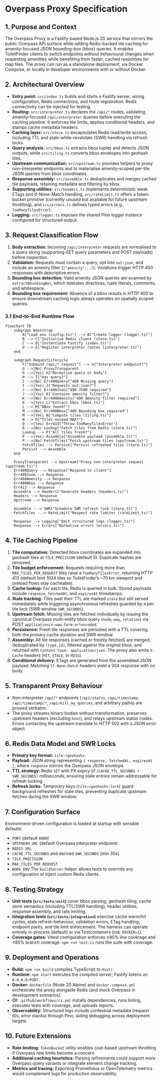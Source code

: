 # Overpass Proxy Specification

## 1. Purpose and Context
The Overpass Proxy is a Fastify-based Node.js 20 service that mirrors the public Overpass API surface while adding Redis-backed tile caching for amenity-focused JSON bounding-box (bbox) queries. It enables ToiletFinder clients to switch endpoints without behavioural changes when requesting amenities while benefiting from faster, cached responses for map tiles. The proxy can run as a standalone deployment, via Docker Compose, or locally in developer environments with or without Docker.

## 2. Architectural Overview
- **Entry point:** `src/index.ts` builds and starts a Fastify server, wiring configuration, Redis connections, and route registration. Redis connectivity can be injected for testing.
- **Routing:** `src/interpreter.ts` declares the `/api/*` routes, validating amenity-focused `/api/interpreter` queries before executing the caching pipeline. It enforces tile limits, applies conditional headers, and stamps cache metadata headers.
- **Caching layer:** `src/store.ts` encapsulates Redis read/write access, including TTL and stale-while-revalidate (SWR) handling via refresh locks.
- **Query analysis:** `src/bbox.ts` extracts bbox tuples and detects JSON outputs, while `src/tiling.ts` converts bbox envelopes into geohash tiles.
- **Upstream communication:** `src/upstream.ts` provides helpers to proxy non-interpreter endpoints and to materialise amenity-scoped per-tile JSON queries from bbox coordinates.
- **Response assembly:** `src/assemble.ts` deduplicates and merges cached tile payloads, retaining metadata and filtering by bbox.
- **Supporting utilities:** `src/headers.ts` implements deterministic weak ETags and If-None-Match handling, `src/rateLimit.ts` offers a token-bucket primitive (currently unused but available for future upstream throttling), and `src/errors.ts` defines typed errors (e.g., `TooManyTilesError`).
- **Logging:** `src/logger.ts` exposes the shared Pino logger instance configured for structured output.

## 3. Request Classification Flow
1. **Body extraction:** Incoming `/api/interpreter` requests are normalised to a query string (supporting GET query parameters and POST payloads) before inspection.
2. **Validation:** Requests must contain a query, opt into `out:json`, and include an amenity filter (`["amenity"...]`). Violations trigger HTTP 400 responses with descriptive errors.
3. **Bounding box detection:** Valid amenity JSON queries are scanned by `extractBoundingBox`, which tolerates directives, tuple literals, comments, and whitespace.
4. **Bounding box requirement:** Absence of a bbox results in HTTP 400 to ensure downstream caching logic always operates on spatially scoped queries.

### 3.1 End-to-End Runtime Flow
```mermaid
flowchart TD
    subgraph Bootstrap
        A["Load env (config.ts)"] --> B["Create logger (logger.ts)"]
        B --> C["Initialise Redis client (store.ts)"]
        C --> D["Instantiate Fastify (index.ts)"]
        D --> E["Register interpreter routes (interpreter.ts)"]
    end

    subgraph RequestLifecycle
        F["Inbound /api/* request"] --> G{"Interpreter endpoint?"}
        G -->|No| ProxyTransparent
        G -->|Yes| H["Normalise query or body"]
        H --> I{"Has query?"}
        I -->|No| Err400Query["400 Missing query"]
        I -->|Yes| J{"Requests out:json?"}
        J -->|No| Err400Json["400 JSON required"]
        J -->|Yes| K{"Contains amenity filter?"}
        K -->|No| Err400Amenity["400 Amenity filter required"]
        K -->|Yes| L["Extract bbox (bbox.ts)"]
        L --> M{"BBox found?"}
        M -->|No| Err400Bbox["400 Bounding box required"]
        M -->|Yes| N["Compute tiles (tiling.ts)"]
        N --> O{"Tiles exceed MAX?"}
        O -->|Yes| Err413["Throw TooManyTilesError"]
        O -->|No| Lookup["Fetch tiles from Redis (store.ts)"]
        Lookup --> P{"All tiles fresh?"}
        P -->|Yes| Assemble["Assemble payload (assemble.ts)"]
        P -->|No| FetchTiles["Fetch upstream tiles (upstream.ts)"]
        FetchTiles --> Persist["Persist refreshed tiles (store.ts)"]
        Persist --> Assemble
    end

    ProxyTransparent --> Upstream["Proxy non-interpreter request (upstream.ts)"]
    Err400Query --> Response["Respond to client"]
    Err400Json --> Response
    Err400Amenity --> Response
    Err400Bbox --> Response
    Err413 --> Response
    Assemble --> Headers["Generate headers (headers.ts)"]
    Headers --> Response
    Upstream --> Response

    Assemble -.-> SWR["Schedule SWR refresh lock (store.ts)"]
    FetchTiles -.-> RateLimit["Respect rate limiter (rateLimit.ts)"]

    Response --> Logging["Emit structured logs (logger.ts)"]
    Response --> Errors["Normalise errors (errors.ts)"]
```

## 4. Tile Caching Pipeline
1. **Tile computation:** Detected bbox coordinates are expanded into geohash tiles at `TILE_PRECISION` (default 5). Duplicate hashes are removed.
2. **Tile budget enforcement:** Requests requiring more than `MAX_TILES_PER_REQUEST` tiles raise a `TooManyTilesError`, returning HTTP 413 (default limit 1024 tiles so ToiletFinder’s ~70 km viewport and preload flows stay cacheable).
3. **Cache lookup:** For each tile, Redis is queried in bulk. Stored payloads include `response`, `fetchedAt`, and `expiresAt` timestamps.
4. **Stale tracking:** Tiles past their TTL are marked `stale` but still served immediately while triggering asynchronous refreshes guarded by a per-tile lock (SWR window `SWR_SECONDS`).
5. **Upstream fetch:** Missing tiles are fetched individually by issuing the canonical Overpass multi-entity bbox query (`node`, `way`, `relation`) via POST `application/x-www-form-urlencoded`.
6. **Persistence:** Fresh tile responses are persisted with a TTL covering both the primary cache duration and SWR window.
7. **Assembly:** All tile responses (cached or freshly fetched) are merged, deduplicated by `(type,id)`, filtered against the original bbox, and returned with `Content-Type: application/json`. The proxy also emits `X-Cache` headers (`HIT`, `STALE`, or `MISS`).
8. **Conditional delivery:** ETags are generated from the assembled JSON payload. Matching `If-None-Match` headers yield a 304 response with no body.

## 5. Transparent Proxy Behaviour
- Non-interpreter `/api/*` endpoints (`/api/status`, `/api/timestamp`, `/api/timestamp/*`, `/api/kill_my_queries`, and arbitrary paths) are proxied verbatim.
- The proxy streams binary bodies without transformation, preserves upstream headers (excluding `host`), and relays upstream status codes. Errors contacting the upstream translate to HTTP 502 with a JSON error object.

## 6. Redis Data Model and SWR Locks
- **Primary key format:** `tile:<geohash>`.
- **Payload:** JSON string representing `{ response, fetchedAt, expiresAt }`, where `response` mirrors the Overpass JSON envelope.
- **TTL strategy:** Redis `SET` with PX expiry of `(CACHE_TTL_SECONDS + SWR_SECONDS)` milliseconds, ensuring stale entries remain addressable for refresh locking.
- **Refresh locks:** Temporary keys (`tile:<geohash>:lock`) guard background refreshes for stale tiles, preventing duplicate upstream fetches during the SWR window.

## 7. Configuration Surface
Environment-driven configuration is loaded at startup with sensible defaults:
- `PORT` (default `8080`)
- `UPSTREAM_URL` (default Overpass interpreter endpoint)
- `REDIS_URL`
- `CACHE_TTL_SECONDS` and derived `SWR_SECONDS` (min 30s)
- `TILE_PRECISION`
- `MAX_TILES_PER_REQUEST`
- `NODE_ENV`
The `buildServer` helper allows tests to override any configuration or inject custom Redis clients.

## 8. Testing Strategy
- **Unit tests (`src/tests/unit`)** cover bbox parsing, geohash tiling, cache store semantics (including TTL/SWR handling), header utilities, response assembly, and rate limiting.
- **Integration tests (`src/tests/integration`)** exercise cache warm/hit cycles, stale refresh behaviour, validation errors, ETag handling, endpoint parity, and tile limit enforcement. The harness can operate entirely in-process (default) or via Testcontainers (`USE_DOCKER=1`).
- **Coverage gates:** Vitest configuration enforces ≥90% line coverage and ≥85% branch coverage. `npm run test:ci` runs the suite with coverage.

## 9. Deployment and Operations
- **Build:** `npm run build` compiles TypeScript to `dist/`.
- **Runtime:** `npm start` executes the compiled server; Fastify listens on `0.0.0.0:PORT`.
- **Docker:** `Dockerfile` (Node 20 Alpine) and `docker-compose.yml` orchestrate the proxy alongside Redis (and mock Overpass in development scenarios).
- **CI:** `.github/workflows/ci.yml` installs dependencies, runs linting, executes tests with coverage, and uploads reports.
- **Observability:** Structured logs include contextual metadata (request IDs, error stacks) through Pino, aiding debugging across deployment targets.

## 10. Future Extensions
- **Rate limiting:** `TokenBucket` utility enables cost-based upstream throttling if Overpass rate limits become a concern.
- **Additional caching heuristics:** Parsing refinements could support more Overpass query variants or integrate element change tracking.
- **Metrics and tracing:** Exporting Prometheus or OpenTelemetry metrics would complement logs for production observability.

